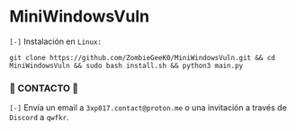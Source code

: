 # MiniWindowsVuln

`[-]` Instalación en `Linux:`

```shell
git clone https://github.com/ZombieGeeK0/MiniWindowsVuln.git && cd MiniWindowsVuln && sudo bash install.sh && python3 main.py
```

### 📧 CONTACTO 📧

`[-]` Envía un email a `3xp017.contact@proton.me` o una invitación a través de `Discord` a `qwfkr`.
